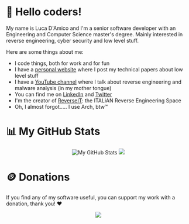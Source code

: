 # 👋 Hello coders!

My name is Luca D'Amico and I'm a senior software developer with an Engineering and Computer Science master's degree. Mainly interested in reverse engineering, cyber security and low level stuff.

Here are some things about me:
- I code things, both for work and for fun
- I have a [personal website](https://www.lucadamico.dev) where I post my technical papers about low level stuff
- I have a [YouTube channel](https://www.youtube.com/@LucaDAmico91/) where I talk about reverse engineering and malware analysis (in my mother tongue)
- You can find me on [LinkedIn](https://www.linkedin.com/in/luca91/) and [Twitter](https://twitter.com/LucaDAmico91)
- I'm the creator of [ReverseIT](https://www.reverseit.space/): the ITALiAN Reverse Engineering Space
- Oh, I almost forgot..... I use Arch, btw™


# 📊 My GitHub Stats

<p align="center">
    <img src="https://github-readme-stats.vercel.app/api?username=Luca1991&theme=dark&hide_border=true&show_icons=true&line_height=40&count_private=true" alt="My GitHub Stats" />
    <img src="https://github-readme-stats.vercel.app/api/top-langs/?username=Luca1991&theme=dark&hide_border=true&hide=CMake&langs_count=5" />
</p>


# 🪙 Donations 

If you find any of my software useful, you can support my work with a donation, thank you! ❤️

<p align="center">
    <a href="https://ko-fi.com/Z8Z511SOI"><img src="https://www.ko-fi.com/img/githubbutton_sm.svg"></a>
</p>
